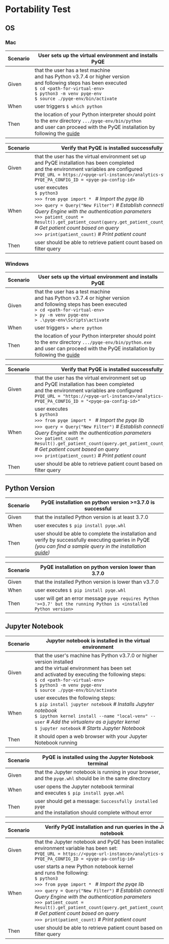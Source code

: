 # Portability Test

## OS

### Mac

| Scenario | User sets up the virtual environment and installs PyQE                                                                                                                                                                                   |
| -------- | ---------------------------------------------------------------------------------------------------------------------------------------------------------------------------------------------------------------------------------------- |
| Given    | that the user has a test machine </br> and has Python v3.7.4 or higher version </br> and following steps has been executed </br> `$ cd <path-for-virtual-env> `</br>`$ python3 -m venv pyqe-env` </br>`$ source ./pyqe-env/bin/activate` |
| When     | user triggers `$ which python`                                                                                                                                                                                                           |
| Then     | the location of your Python interpreter should point to the env directory `.../pyqe-env/bin/python` </br> and user can proceed with the PyQE installation by following the [guide](installation-test.md)                                 |

| Scenario | Verify that PyQE is installed successfully                                                                                                                                                                                                                                                                                                                                                            |
| -------- | ----------------------------------------------------------------------------------------------------------------------------------------------------------------------------------------------------------------------------------------------------------------------------------------------------------------------------------------------------------------------------------------------------- |
| Given    | that the user has the virtual environment set up </br> and PyQE installation has been completed </br> and the environment variables are configured </br> `PYQE_URL = https://<pyqe-url-instance>/analytics-svc/` </br>`PYQE_PA_CONFIG_ID = <pyqe-pa-config-id>`                                                                                                                                          |
| When     | user executes </br> `$ python3` </br> `>>> from pyqe import * ` _# Import the pyqe lib_ <br> `>>> query = Query("New Filter")` _# Establish connection to D4L Query Engine with the authentication parameters_ </br> `>>> patient_count = Result().get_patient_count(query.get_patient_count_filter())` _# Get patient count based on query_ </br> `>>> print(patient_count)` _# Print patient count_ |
| Then     | user should be able to retrieve patient count based on provided filter query                                                                                                                                                                                                                                                                                                                          |

### Windows

| Scenario | User sets up the virtual environment and installs PyQE                                                                                                                                                                              |
| -------- | ----------------------------------------------------------------------------------------------------------------------------------------------------------------------------------------------------------------------------------- |
| Given    | that the user has a test machine </br> and has Python v3.7.4 or higher version </br> and following steps has been executed </br> `> cd <path-for-virtual-env> ` </br> `> py -m venv pyqe-env` </br> `> .\pyqe-env\Scripts\activate` |
| When     | user triggers `> where python`                                                                                                                                                                                                      |
| Then     | the location of your Python interpreter should point to the env directory `.../pyqe-env/bin/python.exe` </br> and user can proceed with the PyQE installation by following the [guide](installation-test.md)                        |

| Scenario | Verify that PyQE is installed successfully                                                                                                                                                                                                                                                                                                                                                            |
| -------- | ----------------------------------------------------------------------------------------------------------------------------------------------------------------------------------------------------------------------------------------------------------------------------------------------------------------------------------------------------------------------------------------------------- |
| Given    | that the user has the virtual environment set up </br> and PyQE installation has been completed </br> and the environment variables are configured </br> `PYQE_URL = "https://<pyqe-url-instance>/analytics-svc/"` </br>`PYQE_PA_CONFIG_ID = "<pyqe-pa-config-id>"`                                                                                                                                      |
| When     | user executes </br> `$ python3` </br> `>>> from pyqe import * ` _# Import the pyqe lib_ <br> `>>> query = Query("New Filter")` _# Establish connection to D4L Query Engine with the authentication parameters_ </br> `>>> patient_count = Result().get_patient_count(query.get_patient_count_filter())` _# Get patient count based on query_ </br> `>>> print(patient_count)` _# Print patient count_ |
| Then     | user should be able to retrieve patient count based on provided filter query                                                                                                                                                                                                                                                                                                                          |

## Python Version

| Scenario | PyQE installation on python version >=3.7.0 is successful                                                                                                                               |
| -------- | --------------------------------------------------------------------------------------------------------------------------------------------------------------------------------------- |
| Given    | that the installed Python version is at least 3.7.0                                                                                                                                     |
| When     | user executes `$ pip install pyqe.whl`                                                                                                                                                  |
| Then     | user should be able to complete the installation and verify by successfully executing queries in PyQE _(you can find a sample query in the installation [guide](installation-test.md))_ |

| Scenario | PyQE installation on python version lower than 3.7.0                                                               |
| -------- | ------------------------------------------------------------------------------------------------------------------ |
| Given    | that the installed Python version is lower than v3.7.0                                                             |
| When     | user executes `$ pip install pyqe.whl`                                                                             |
| Then     | user will get an error message `pyqe requires Python '>=3.7' but the running Python is <installed Python version>` |

## Jupyter Notebook

| Scenario | Jupyter notebook is installed in the virtual environment                                                                                                                                                                                                                                  |
| -------- | ----------------------------------------------------------------------------------------------------------------------------------------------------------------------------------------------------------------------------------------------------------------------------------------- |
| Given    | that the user's machine has Python v3.7.0 or higher version installed </br> and the virtual environment has been set </br> and activated by executing the following steps: </br> `$ cd <path-for-virtual-env>` </br> `$ python3 -m venv pyqe-env` </br>`$ source ./pyqe-env/bin/activate` |
| When     | user executes the following steps: </br> `$ pip install jupyter notebook` _# Installs Jupyter notebook_ </br> `$ ipython kernel install --name "local-venv" --user` _# Add the virtualenv as a jupyter kernel_ </br> `$ jupyter notebook` _# Starts Jupyter Notebook_                     |
| Then     | it should open a web browser with your Jupyter Notebook running                                                                                                                                                                                                                           |

| Scenario | PyQE is installed using the Jupyter Notebook terminal                                                             |
| -------- | ----------------------------------------------------------------------------------------------------------------- |
| Given    | that the Jupyter notebook is running in your browser, and the `pyqe.whl` should be in the same directory          |
| When     | user opens the Jupyter notebook terminal </br> and executes `$ pip install pyqe.whl`                              |
| Then     | user should get a message: `Successfully installed pyqe` </br> and the installation should complete without error |

| Scenario | Verify PyQE installation and run queries in the Jupyter notebook                                                                                                                                                                                                                                                                                                                                                                                               |
| -------- | -------------------------------------------------------------------------------------------------------------------------------------------------------------------------------------------------------------------------------------------------------------------------------------------------------------------------------------------------------------------------------------------------------------------------------------------------------------- |
| Given    | that the Jupyter notebook and PyQE has been installed and the environment variable has been set: </br> `PYQE_URL = https://<pyqe-url-instance>/analytics-svc/` </br>`PYQE_PA_CONFIG_ID = <pyqe-pa-config-id>`                                                                                                                                                                                                                                                     |
| When     | user starts a new Python notebook kernel </br> and runs the following: </br> `$ python3` </br> `>>> from pyqe import * ` _# Import the pyqe lib_ <br> `>>> query = Query("New Filter")` _# Establish connection to D4L Query Engine with the authentication parameters_ </br> `>>> patient_count = Result().get_patient_count(query.get_patient_count_filter())` _# Get patient count based on query_ </br> `>>> print(patient_count)` _# Print patient count_ |  |
| Then     | user should be able to retrieve patient count based on provided filter query                                                                                                                                                                                                                                                                                                                                                                                   |
